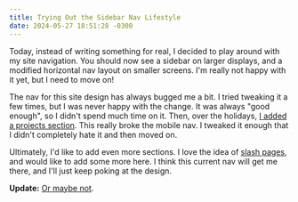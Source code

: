 ```yaml
---
title: Trying Out the Sidebar Nav Lifestyle
date: 2024-05-27 18:51:28 -0300
---
```


Today, instead of writing something for real, I decided to play around with my site navigation. You should now see a sidebar on larger displays, and a modified horizontal nav layout on smaller screens. I'm really not happy with it yet, but I need to move on!

The nav for this site design has always bugged me a bit. I tried tweaking it a few times, but I was never happy with the change. It was always "good enough", so I didn't spend much time on it. Then, over the holidays, [I added a projects section](https://anderegg.ca/2023/12/24/adding-a-projects-section). This really broke the mobile nav. I tweaked it enough that I didn't completely hate it and then moved on.

Ultimately, I'd like to add even more sections. I love the idea of [slash pages](https://slashpages.net), and would like to add some more here. I think this current nav will get me there, and I'll just keep poking at the design.

**Update:** [Or maybe not](https://anderegg.ca/2024/05/28/nope-to-sidebar).
